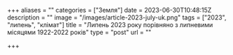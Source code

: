 +++
aliases = ""
categories = ["Земля"]
date = 2023-06-30T10:48:15Z
description = ""
image = "/images/article-2023-july-uk.png"
tags = ["2023", "липень", "клiмат"]
title = "Липень 2023 року порівняно з липневими місяцями 1922-2022 років"
type = "post"
url = ""

+++
